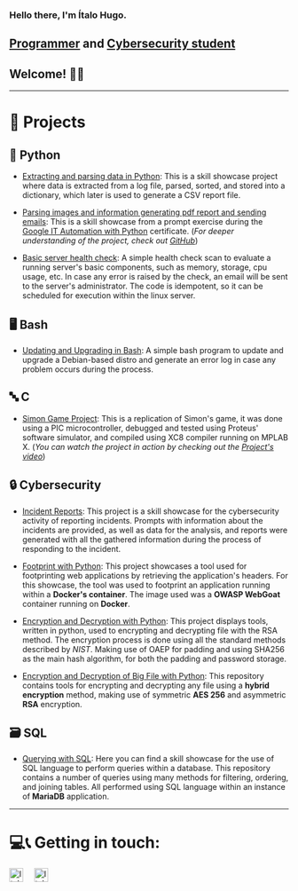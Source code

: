 ### Hello there, I'm Ítalo Hugo.

## [Programmer][0] and [Cybersecurity student][1]

## Welcome! 👋😁  

---  

# 👾 Projects  

## 🐍 Python  

- [Extracting and parsing data in Python][2]: This is a skill showcase project where data is extracted from a log file,
parsed, sorted, and stored into a dictionary, which later is used to generate a CSV report file.  

- [Parsing images and information generating pdf report and sending emails][3]: This is a skill showcase from a prompt
exercise during the [Google IT Automation with Python][4] certificate.
(*For deeper understanding of the project, check out [GitHub][3]*)  

- [Basic server health check][5]: A simple health check scan to evaluate a running server's basic components, such as
memory, storage, cpu usage, etc. In case any error is raised by the check, an email will be sent to the server's
administrator. The code is idempotent, so it can be scheduled for execution within the linux server.  

## 🖥️ Bash  

- [Updating and Upgrading in Bash][6]: A simple bash program to update and upgrade a Debian-based distro and generate an
error log in case any problem occurs during the process.  

## 🔤 C  

- [Simon Game Project][7]: This is a replication of Simon's game, it was done using a PIC microcontroller, debugged and
tested using Proteus' software simulator, and compiled using XC8 compiler running on MPLAB X. (*You can watch the
project in action by checking out the [Project's video][8]*)  

## 🔒 Cybersecurity  

- [Incident Reports][9]: This project is a skill showcase for the cybersecurity activity of reporting incidents. Prompts
with information about the incidents are provided, as well as data for the analysis, and reports were generated with all
the gathered information during the process of responding to the incident.  

- [Footprint with Python][10]: This project showcases a tool used for footprinting web applications by retrieving the
application's headers. For this showcase, the tool was used to footprint an application running within a **Docker's
container**. The image used was a **OWASP WebGoat** container running on **Docker**.  

- [Encryption and Decryption with Python][11]: This project displays tools, written in python, used to encrypting and
decrypting file with the RSA method. The encryption process is done using all the standard methods described by *NIST*.
Making use of OAEP for padding and using SHA256 as the main hash algorithm, for both the padding and password storage.  

- [Encryption and Decryption of Big File with Python][12]: This repository contains tools for encrypting and decrypting
any file using a **hybrid encryption** method, making use of symmetric **AES 256** and asymmetric **RSA** encryption.  

## 🗃️ SQL  

- [Querying with SQL][13]: Here you can find a skill showcase for the use of SQL language to perform queries within a
database. This repository contains a number of queries using many methods for filtering, ordering, and joining tables.
All performed using SQL language within an instance of **MariaDB** application.  

---  

# 💻📞 Getting in touch:  

[<img alt="Italo Hugo | Gmail" src="https://assets.dryicons.com/uploads/icon/svg/7991/542d59e8-621a-4332-a462-4edea4e31742.svg" title="Email" width="25px"/>][email]&nbsp;&nbsp;&nbsp;&nbsp;
[<img alt="Italo Hugo | LinkedIn" src="https://assets.dryicons.com/uploads/icon/svg/9739/f5c30466-2c9f-49b2-9ef6-e5107182920c.svg" title="LinkedIn" width="25px"/>][linkedin]  

[0]: https://github.com/ItaloHugoMDS
[1]: https://www.linkedin.com/in/italohugomds
[2]: https://github.com/ItaloHugoMDS/Extracting_and_parsing_data_in_Python
[3]: https://github.com/ItaloHugoMDS/Parsing_images_and_information_generating_pdf_report_and_sending_emails
[4]: https://www.coursera.org/account/accomplishments/specialization/certificate/SZ5MYEQC5RUK
[5]: https://github.com/ItaloHugoMDS/Basic_server_health_check
[6]: https://github.com/ItaloHugoMDS/Updating_and_Upgrading_in_Bash
[7]: https://github.com/ItaloHugoMDS/Simon-Game-Project---PIC18F4520---Milford-4x20-BKP
[8]: https://www.linkedin.com/posts/italohugomds_this-is-a-showcase-of-my-simon-game-project-activity-7122417932701188096-V0bT?utm_source=share&utm_medium=member_desktop "You can also check GitHub's repository"
[9]: https://github.com/ItaloHugoMDS/Incident_Reports
[10]: https://github.com/ItaloHugoMDS/Footprinting_with_Python
[11]: https://github.com/ItaloHugoMDS/Encryption_and_Decryption_with_Python
[12]: https://github.com/ItaloHugoMDS/Encryption_and_Decryption_Big_Files_with_Python
[13]: https://github.com/ItaloHugoMDS/Querying_with_SQL
[email]: mailto:silvaitalohugom@gmail.com "Email"
[linkedin]: https://www.linkedin.com/in/italohugomds "LinkedIn"  

[//]: # (https://cdn.jsdelivr.net/npm/simple-icons@3.13.0/icons/gmail.svg)  
[//]: # (https://cdn.jsdelivr.net/npm/simple-icons@3.13.0/icons/linkedin.svg)  
